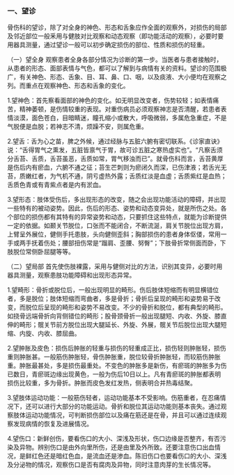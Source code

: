 ### 一、望诊

骨伤科的望诊，除了对全身的神色、形态和舌象应作全面的观察外，对损伤的局部及邻近部位一般釆用与健肢对比观察和动态观察（即功能活动的观察），必要时要用器具测量，通过望诊一般可以初步确定损伤的部位、性质和损伤的轻重。

（一）望全身 观察患者全身各部分情况为诊断的第一步。当医者与患者接触时，从患者的形态、面部表情与气色，都可以了解到与病情有关的资料。望诊的范围极广，有关神色、形态、舌象、目、耳、鼻、口、咽，以及痰液、大小便均在观察之列。而重点在观察神色、形态和舌象的变化。

1.望神色：首先察看面部的神色的变化。如无明显改变者，伤势较轻；如表情痛苦，精神萎顿，是伤情较重的表现。对重伤病员必须观察神志是否清醒，若患者表情淡漠，面色苍白，目暗睛迷，瞳孔缩小或散大，呼吸微弱，多属危急重症，不是气脱便是血脱；若神志不清，烦躁不安，则属危重。

2.望舌：舌为心之苗，脾之外候，通过经脉与五脏六腑有密切联系。《诊家直诀》说：“舌得胃气之熏发，五脏皆禀气于胃，故可诊五脏之寒热虚实也”。“凡察舌须分舌苔、舌质，舌苔虽恶，舌质如常，胃气移浊而已”。就骨伤科而言，舌苔黄厚是伤后内有瘀血，六腑不通之征；苔生芒刺则为瘀闭久而深，已伤津液；若舌光无苔，质嫩红者，为气机不通，阴亏虚热外露；舌质红淡是血虚；舌质紫红是血热；舌质色青或有青紫点者是内有淤血。

3.望形态：肢体受伤后，多出现形态的改变，随之会出现功能活动的障碍，并出现一些特有的被动姿势。因此，伤后的形态、姿势和动态变异处，就是所伤之处。各个部位的损伤都有其特有的异常姿势和动态，只要抓住这些特点，就能为诊断提供一定的依据。如颞关节脱位，口张而不能闭合，不断流涎，肩关节脱位出现方肩，上臂呈外展位，健侧手托患肢，头向健侧歪斜；胸部损伤的患者身体伛偻，常用一手或两手抚着伤处；腰部扭伤常是“蹓肩、歪腰、努臀”；下肢骨折常侧面而卧，下肢脱位常侧卧屈腿等等。

（二）望局部 首先使伤肢裸露，采用与健侧对比的方法，识别其变异，必要时用器具测量，观察患肢功能障碍和出现形态异常。

1.望畸形：骨折或脱位后，一般出现明显的畸形。伤后肢体短缩而有明显横错位者，多是脱位；肢体短缩而弯曲者，多是骨折；骨折后呈现的畸形和姿势易于改变，而脱位后呈现的畸形和姿势不易改变。不少的骨折和脱位，都有典型的畸形。如挠骨远端骨折向背侧错位的畸形；股骨颈骨折一般出现腿短、内收、外旋、膝直伸的畸形；髋关节前方脱位出现大腿延长、外旋、外展，髋关节后脱位出现大腿短缩、内旋、内收、膝屈曲。

2.望肿胀及皮色：损伤后肿胀的轻重与损伤的轻重成正比，损伤轻则肿胀轻，损伤重则肿胀甚。一般筋伤肿胀轻，骨伤肿胀重，脱位较骨折肿胀轻，而较筋伤肿胀重。肿胀最甚处，多是损伤最重处。不变色的肿胀多是新伤，有瘀斑的肿胀多为伤已数日，青瘀斑边缘出现黄色，一般为伤后10日以上。凡有青瘀斑的肿胀都表明损伤比较重，多为骨折。肿胀而皮色发红发热，侧表明合并热毒结聚。

3.望肢体运动功能：一般筋伤轻者，运动功能基本不受影响。伤筋重者，在忍痛情况下，还可以进行大部分的功能运动。骨折和脱位其运动功能则基本丧失。通过观察肢体运动功能情况，可判断损伤部位以及痛在筋还是在骨，并且可以通过连续观察发现病情的恢复及进展情况。

4.望伤口：新鲜创伤，要看伤口的大小、深浅及形状，伤口边缘是否整齐，有否污染及异物。辨别伤口是由外向里所伤，还是由里及外所致。还要注意伤口出血情况，是鲜红色还是暗红色血，是流血还是渗血。陈旧伤口也要看伤口的大小、深浅及分泌物的情况，观察伤口是否有腐肉及异物，同时注意肉芽的生长情况等。
